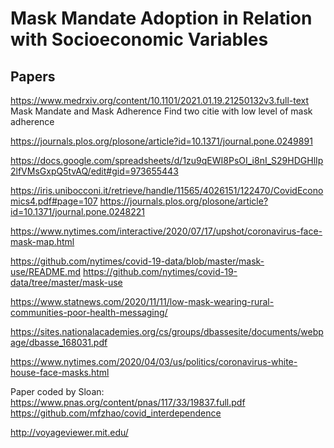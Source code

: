 # Mask Mandate Adoption in Relation with Socioeconomic Variables




## Papers 
https://www.medrxiv.org/content/10.1101/2021.01.19.21250132v3.full-text
Mask Mandate and Mask Adherence
Find two citie with low level of mask adherence 

https://journals.plos.org/plosone/article?id=10.1371/journal.pone.0249891

https://docs.google.com/spreadsheets/d/1zu9qEWI8PsOI_i8nI_S29HDGHlIp2lfVMsGxpQ5tvAQ/edit#gid=973655443

https://iris.unibocconi.it/retrieve/handle/11565/4026151/122470/CovidEconomics4.pdf#page=107
https://journals.plos.org/plosone/article?id=10.1371/journal.pone.0248221

https://www.nytimes.com/interactive/2020/07/17/upshot/coronavirus-face-mask-map.html

https://github.com/nytimes/covid-19-data/blob/master/mask-use/README.md
https://github.com/nytimes/covid-19-data/tree/master/mask-use


https://www.statnews.com/2020/11/11/low-mask-wearing-rural-communities-poor-health-messaging/

https://sites.nationalacademies.org/cs/groups/dbassesite/documents/webpage/dbasse_168031.pdf

https://www.nytimes.com/2020/04/03/us/politics/coronavirus-white-house-face-masks.html

Paper coded by Sloan:
https://www.pnas.org/content/pnas/117/33/19837.full.pdf
https://github.com/mfzhao/covid_interdependence

http://voyageviewer.mit.edu/


